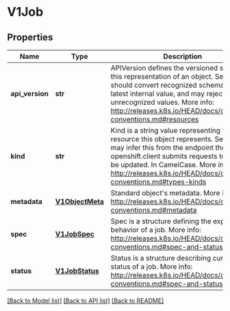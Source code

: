 # V1Job

## Properties
Name | Type | Description | Notes
------------ | ------------- | ------------- | -------------
**api_version** | **str** | APIVersion defines the versioned schema of this representation of an object. Servers should convert recognized schemas to the latest internal value, and may reject unrecognized values. More info: http://releases.k8s.io/HEAD/docs/devel/api-conventions.md#resources | [optional] 
**kind** | **str** | Kind is a string value representing the REST resource this object represents. Servers may infer this from the endpoint the openshift.client submits requests to. Cannot be updated. In CamelCase. More info: http://releases.k8s.io/HEAD/docs/devel/api-conventions.md#types-kinds | [optional] 
**metadata** | [**V1ObjectMeta**](V1ObjectMeta.md) | Standard object&#39;s metadata. More info: http://releases.k8s.io/HEAD/docs/devel/api-conventions.md#metadata | [optional] 
**spec** | [**V1JobSpec**](V1JobSpec.md) | Spec is a structure defining the expected behavior of a job. More info: http://releases.k8s.io/HEAD/docs/devel/api-conventions.md#spec-and-status | [optional] 
**status** | [**V1JobStatus**](V1JobStatus.md) | Status is a structure describing current status of a job. More info: http://releases.k8s.io/HEAD/docs/devel/api-conventions.md#spec-and-status | [optional] 

[[Back to Model list]](../README.md#documentation-for-models) [[Back to API list]](../README.md#documentation-for-api-endpoints) [[Back to README]](../README.md)


